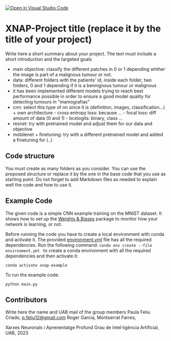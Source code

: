 [![Open in Visual Studio Code](https://classroom.github.com/assets/open-in-vscode-718a45dd9cf7e7f842a935f5ebbe5719a5e09af4491e668f4dbf3b35d5cca122.svg)](https://classroom.github.com/online_ide?assignment_repo_id=11110470&assignment_repo_type=AssignmentRepo)
# XNAP-Project title (replace it by the title of your project)
Write here a short summary about your project. The text must include a short introduction and the targeted goals
- main objective: classify the different patches in 0 or 1 depending whther the image is part of a malignous tumour or not.
- data: different folders with the patients' id, inside each folder, two folders, 0 and 1 depending if it is a bennignous tumour or malignous
- it has been implemented different models trying to reach best performance possible in order to ensure a good model quality for detecting tumours in "mamografias"
- cnn: select this type of nn since it is (definition, images, classification...) + own architecture
          - cross entropy loss: because ...
          - focal loss: diff amount of data (0 and 1) 
          - bcelogits: binary, class ...
- resnet: try with pretrained model and adjust them for our data and objective 
- mobilenet + finetuning: try with a different pretrained model and added a finetuning for (..)

## Code structure
You must create as many folders as you consider. You can use the proposed structure or replace it by the one in the base code that you use as starting point. Do not forget to add Markdown files as needed to explain well the code and how to use it.


## Example Code
The given code is a simple CNN example training on the MNIST dataset. It shows how to set up the [Weights & Biases](https://wandb.ai/site)  package to monitor how your network is learning, or not.

Before running the code you have to create a local environment with conda and activate it. The provided [environment.yml](https://github.com/DCC-UAB/XNAP-Project/environment.yml) file has all the required dependencies. Run the following command: ``conda env create --file environment.yml `` to create a conda environment with all the required dependencies and then activate it:
```
conda activate xnap-example
```

To run the example code:
```
python main.py
```



## Contributors
Write here the name and UAB mail of the group members
Paula Feliu Criado, p.feliu12@gmail.com
Roger Garcia, 
Montserrat Farres,

Xarxes Neuronals i Aprenentatge Profund
Grau de Intel·ligència Artificial, 
UAB, 2023
